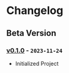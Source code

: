 # Changelog

## Beta Version

### [v0.1.0] - `2023-11-24`

- Initialized Project

[v0.1.0]: https://github.com/buildingwatsize/react-loading-randomizable/releases/tag/v0.1.0
